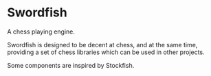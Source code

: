 # Swordfish

A chess playing engine.

Swordfish is designed to be decent at chess, and at the same time, providing
a set of chess libraries which can be used in other projects.

Some components are inspired by Stockfish.
